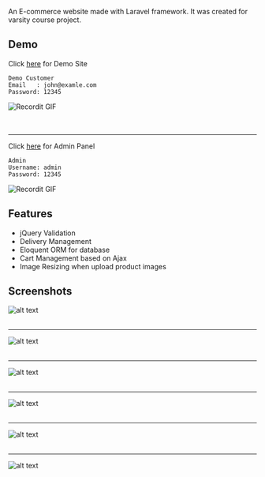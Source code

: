 
An E-commerce website made with Laravel framework. It was created for varsity course project.

## Demo ##
Click [here](https://laravel-ecommerce-eshop.herokuapp.com/) for Demo Site <br />
```
Demo Customer
Email   : john@examle.com
Password: 12345
```
![Recordit GIF](https://raw.githubusercontent.com/arifszn/laravel-project-eshop/main/resources/assets/screenshots/1.gif)
<br /> 
<br />
<br />
***
Click [here](https://laravel-ecommerce-eshop.herokuapp.com/admin) for Admin Panel <br />
```
Admin
Username: admin
Password: 12345
```
![Recordit GIF](https://raw.githubusercontent.com/arifszn/laravel-project-eshop/main/resources/assets/screenshots/2.gif)
<br />


## Features ##
- jQuery Validation
- Delivery Management
- Eloquent ORM for database
- Cart Management based on Ajax
- Image Resizing when upload product images

## Screenshots ##
![alt text](https://raw.githubusercontent.com/arifszn/laravel-project-eshop/main/resources/assets/screenshots/3.png)
<br />
<br />

***

![alt text](https://raw.githubusercontent.com/arifszn/laravel-project-eshop/main/resources/assets/screenshots/4.png)
<br />
<br />

***

![alt text](https://raw.githubusercontent.com/arifszn/laravel-project-eshop/main/resources/assets/screenshots/5.png)
<br />
<br />

***

![alt text](https://raw.githubusercontent.com/arifszn/laravel-project-eshop/main/resources/assets/screenshots/6.png)
<br />
<br />

***

![alt text](https://raw.githubusercontent.com/arifszn/laravel-project-eshop/main/resources/assets/screenshots/7.png)
<br />
<br />

***

![alt text](https://raw.githubusercontent.com/arifszn/laravel-project-eshop/main/resources/assets/screenshots/8.png)


